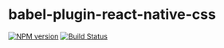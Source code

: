 # babel-plugin-react-native-css
[![NPM version](https://img.shields.io/npm/v/babel-plugin-react-native-css.svg?style=flat)](https://npmjs.org/package/babel-plugin-react-native-css)
[![Build Status](https://travis-ci.org/hunnad/babel-plugin-react-native-css.svg?branch=master)](https://travis-ci.org/hunnad/babel-plugin-react-native-css)
